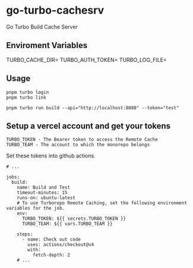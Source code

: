 # go-turbo-cachesrv

Go Turbo Build Cache Server

## Enviroment Variables

TURBO_CACHE_DIR=
TURBO_AUTH_TOKEN=
TURBO_LOG_FILE=

## Usage

```
pnpm turbo login
pnpm turbo link

pnpm turbo run build --api="http://localhost:8080" --token="test"
```

## Setup a vercel account and get your tokens

    TURBO_TOKEN - The Bearer token to access the Remote Cache
    TURBO_TEAM - The account to which the monorepo belongs

Set these tokens into github actions.

```
# ...

jobs:
  build:
    name: Build and Test
    timeout-minutes: 15
    runs-on: ubuntu-latest
    # To use Turborepo Remote Caching, set the following environment variables for the job.
    env:
      TURBO_TOKEN: ${{ secrets.TURBO_TOKEN }}
      TURBO_TEAM: ${{ vars.TURBO_TEAM }}

    steps:
      - name: Check out code
        uses: actions/checkout@v4
        with:
          fetch-depth: 2
    # ...
```
